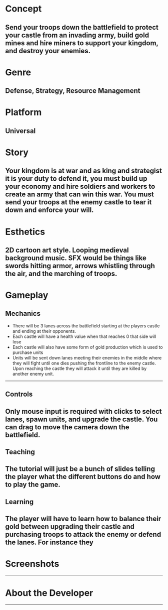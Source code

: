 # Concept
Send your troops down the battlefield to protect your castle from an invading army, build gold mines and hire miners to support your kingdom, and destroy your enemies.
---
# Genre
Defense, Strategy, Resource Management
---
# Platform
Universal
---
# Story
Your kingdom is at war and as king and strategist it is your duty to defend it, you must build up your economy and hire soldiers and workers to create an army that can win this war. You must send your troops at the enemy castle to tear it down and enforce your will.
---
# Esthetics
2D cartoon art style.
Looping medieval background music.
SFX would be things like swords hitting armor, arrows whistling through the air, and the marching of troops.
---
# Gameplay 
##  Mechanics
+ There will be 3 lanes across the battlefield starting at the players castle and ending at their opponents.
+ Each castle will have a health value when that reaches 0 that side will lose
+ Each castle will also have some form of gold production which is used to purchase units
+ Units will be sent down lanes meeting their enemies in the middle where they will fight until one dies pushing the frontline to the enemy castle. Upon reaching the castle they will attack it until they are killed by another enemy unit.
---
##	Controls
Only mouse input is required with clicks to select lanes, spawn units, and upgrade the castle. You can drag to move the camera down the battlefield.
---
##	Teaching
The tutorial will just be a bunch of slides telling the player what the different buttons do and how to play the game.
---
##	Learning
The player will have to learn how to balance their gold between upgrading their castle and purchasing troops to attack the enemy or defend the lanes. For instance they 
---
# Screenshots
---
# About the Developer
---